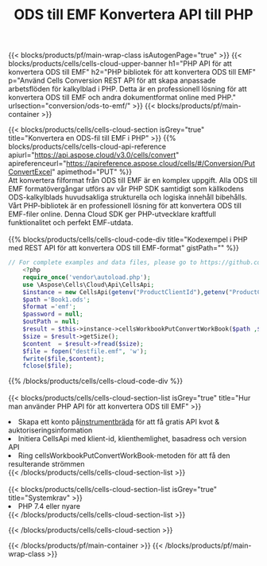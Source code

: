 ﻿---
title:  ODS till EMF Konvertera API till PHP
description:  Använder Aspose.Cells Cloud SDK för PHP för att konvertera fil i ODS-format till fil i EMF-format.
url: /sv/php/conversion/ods-to-emf/
---
{{< blocks/products/pf/main-wrap-class isAutogenPage="true" >}}
{{< blocks/products/cells/cells-cloud-upper-banner h1="PHP API för att konvertera ODS till EMF" h2="PHP bibliotek för att konvertera ODS till EMF" p="Använd Cells Conversion REST API för att skapa anpassade arbetsflöden för kalkylblad i PHP. Detta är en professionell lösning för att konvertera ODS till EMF och andra dokumentformat online med PHP." urlsection="conversion/ods-to-emf/" >}}
{{< blocks/products/pf/main-container >}}

{{< blocks/products/cells/cells-cloud-section isGrey="true" title="Konvertera en ODS-fil till EMF i PHP" >}}
{{% blocks/products/cells/cells-cloud-api-reference apiurl="https://api.aspose.cloud/v3.0/cells/convert" apireferenceurl="https://apireference.aspose.cloud/cells/#/Conversion/PutConvertExcel" apimethod="PUT" %}}
<br/>
Att konvertera filformat från ODS till EMF är en komplex uppgift. Alla ODS till EMF formatövergångar utförs av vår PHP SDK samtidigt som källkodens ODS-kalkylblads huvudsakliga strukturella och logiska innehåll bibehålls. Vårt PHP-bibliotek är en professionell lösning för att konvertera ODS till EMF-filer online. Denna Cloud SDK ger PHP-utvecklare kraftfull funktionalitet och perfekt EMF-utdata.
<br/>
<br/>
{{% blocks/products/cells/cells-cloud-code-div title="Kodexempel i PHP med REST API för att konvertera ODS till EMF-format" gistPath="" %}}
 
```php
// For complete examples and data files, please go to https://github.com/aspose-cells-cloud/aspose-cells-cloud-php/
    <?php
    require_once('vendor\autoload.php');
    use \Aspose\Cells\Cloud\Api\CellsApi;
    $instance = new CellsApi(getenv("ProductClientId"),getenv("ProductClientSecret"));
    $path ='Book1.ods';    
    $format ='emf';
    $password = null;
    $outPath = null;      
    $result = $this->instance->cellsWorkbookPutConvertWorkBook($path ,$format, $password,  $outPath);
    $size = $result->getSize();
    $content  = $result->fread($size);
    $file = fopen("destfile.emf", 'w');
    fwrite($file,$content);
    fclose($file);
```
 
{{% /blocks/products/cells/cells-cloud-code-div %}}
<br/>
<br/>
{{< blocks/products/cells/cells-cloud-section-list isGrey="true" title="Hur man använder PHP API för att konvertera ODS till EMF" >}}
<li> Skapa ett konto på<a href="https://dashboard.aspose.cloud/">instrumentbräda</a> för att få gratis API kvot & auktoriseringsinformation</li>
<li>Initiera CellsApi med klient-id, klienthemlighet, basadress och version API</li>
<li>Ring cellsWorkbookPutConvertWorkBook-metoden för att få den resulterande strömmen</li>
{{< /blocks/products/cells/cells-cloud-section-list >}}
<br/>
<br/>
{{< blocks/products/cells/cells-cloud-section-list isGrey="true" title="Systemkrav" >}}
<li>PHP 7.4 eller nyare</li>
{{< /blocks/products/cells/cells-cloud-section-list >}}

{{< /blocks/products/cells/cells-cloud-section >}}

{{< /blocks/products/pf/main-container >}}
{{< /blocks/products/pf/main-wrap-class >}}
